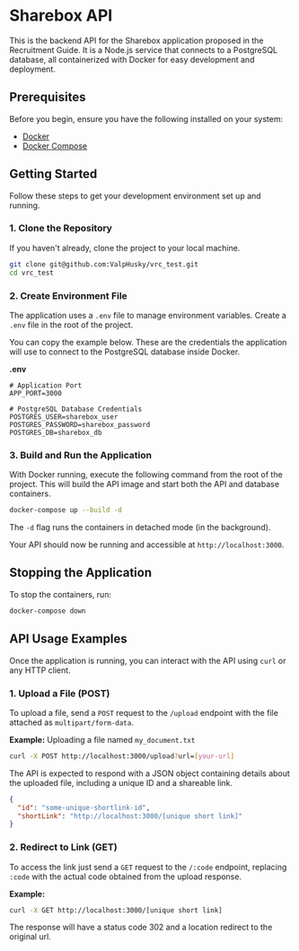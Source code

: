 # Sharebox API

This is the backend API for the Sharebox application proposed in the Recruitment Guide. It is a Node.js service that connects to a PostgreSQL database, all containerized with Docker for easy development and deployment.

## Prerequisites

Before you begin, ensure you have the following installed on your system:

- [Docker](https://docs.docker.com/get-docker/)
- [Docker Compose](https://docs.docker.com/compose/install/)

## Getting Started

Follow these steps to get your development environment set up and running.

### 1. Clone the Repository

If you haven't already, clone the project to your local machine.

```bash
git clone git@github.com:ValpHusky/vrc_test.git
cd vrc_test
```

### 2. Create Environment File

The application uses a `.env` file to manage environment variables. Create a `.env` file in the root of the project.

You can copy the example below. These are the credentials the application will use to connect to the PostgreSQL database inside Docker.

**.env**
```env
# Application Port
APP_PORT=3000

# PostgreSQL Database Credentials
POSTGRES_USER=sharebox_user
POSTGRES_PASSWORD=sharebox_password
POSTGRES_DB=sharebox_db
```

### 3. Build and Run the Application

With Docker running, execute the following command from the root of the project. This will build the API image and start both the API and database containers.

```bash
docker-compose up --build -d
```

The `-d` flag runs the containers in detached mode (in the background).

Your API should now be running and accessible at `http://localhost:3000`.

## Stopping the Application

To stop the containers, run:

```bash
docker-compose down
```

## API Usage Examples

Once the application is running, you can interact with the API using `curl` or any HTTP client.

### 1. Upload a File (POST)

To upload a file, send a `POST` request to the `/upload` endpoint with the file attached as `multipart/form-data`.

**Example:** Uploading a file named `my_document.txt`

```bash
curl -X POST http://localhost:3000/upload?url=[your-url]
```

The API is expected to respond with a JSON object containing details about the uploaded file, including a unique ID and a shareable link.

```json
{
  "id": "some-unique-shortlink-id",
  "shortLink": "http://localhost:3000/[unique short link]"
}
```

### 2. Redirect to Link (GET)

To access the link just send a `GET` request to the `/:code` endpoint, replacing `:code` with the actual code obtained from the upload response.

**Example:**

```bash
curl -X GET http://localhost:3000/[unique short link]
```

The response will have a status code 302 and a location redirect to the original url.

